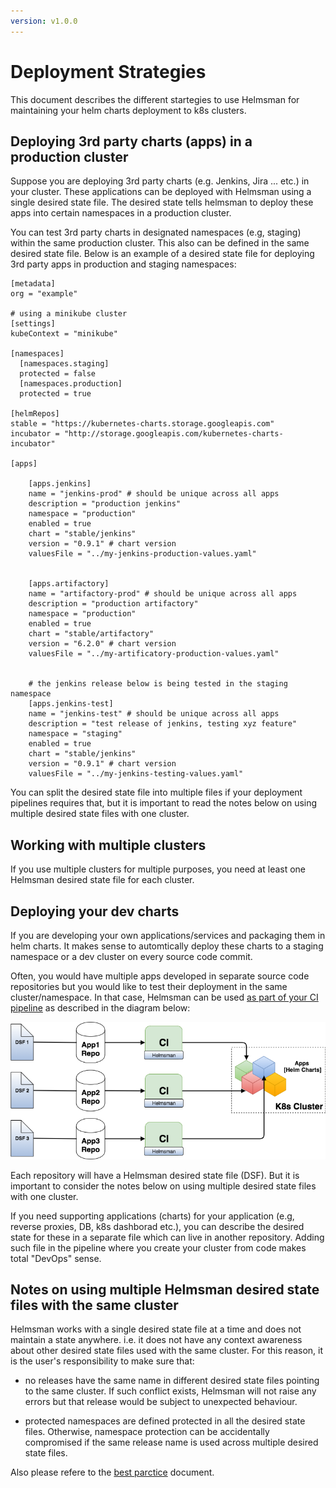 ```yaml
---
version: v1.0.0
---
```


# Deployment Strategies 

This document describes the different startegies to use Helmsman for maintaining your helm charts deployment to k8s clusters.

## Deploying 3rd party charts (apps) in a production cluster

Suppose you are deploying 3rd party charts (e.g. Jenkins, Jira ... etc.) in your cluster. These applications can be deployed with Helmsman using a single desired state file. The desired state tells helmsman to deploy these apps into certain namespaces in a production cluster.  

You can test 3rd party charts in designated namespaces (e.g, staging) within the same production cluster. This also can be defined in the same desired state file. Below is an example of a desired state file for deploying 3rd party apps in production and staging namespaces:  

```
[metadata]
org = "example"

# using a minikube cluster
[settings]
kubeContext = "minikube" 

[namespaces]
  [namespaces.staging]
  protected = false
  [namespaces.production]
  protected = true

[helmRepos]
stable = "https://kubernetes-charts.storage.googleapis.com"
incubator = "http://storage.googleapis.com/kubernetes-charts-incubator"

[apps]

    [apps.jenkins]
    name = "jenkins-prod" # should be unique across all apps
    description = "production jenkins"
    namespace = "production" 
    enabled = true 
    chart = "stable/jenkins" 
    version = "0.9.1" # chart version
    valuesFile = "../my-jenkins-production-values.yaml" 


    [apps.artifactory]
    name = "artifactory-prod" # should be unique across all apps
    description = "production artifactory"
    namespace = "production" 
    enabled = true 
    chart = "stable/artifactory" 
    version = "6.2.0" # chart version
    valuesFile = "../my-artificatory-production-values.yaml" 
   

    # the jenkins release below is being tested in the staging namespace
    [apps.jenkins-test]
    name = "jenkins-test" # should be unique across all apps
    description = "test release of jenkins, testing xyz feature"
    namespace = "staging" 
    enabled = true 
    chart = "stable/jenkins" 
    version = "0.9.1" # chart version
    valuesFile = "../my-jenkins-testing-values.yaml" 

```

You can split the desired state file into multiple files if your deployment pipelines requires that, but it is important to read the notes below on using multiple desired state files with one cluster.

## Working with multiple clusters

If you use multiple clusters for multiple purposes, you need at least one Helmsman desired state file for each cluster. 


## Deploying your dev charts

If you are developing your own applications/services and packaging them in helm charts. It makes sense to automtically deploy these charts to a staging namespace or a dev cluster on every source code commit.

Often, you would have multiple apps developed in separate source code repositories but you would like to test their deployment in the same cluster/namespace. In that case, Helmsman can be used [as part of your CI pipeline](how_to/run_helmsman_in_ci.md) as described in the diagram below:

![multi-DSF](images/multi-DSF.png)

Each repository will have a Helmsman desired state file (DSF). But it is important to consider the notes below on using multiple desired state files with one cluster. 

If you need supporting applications (charts) for your application (e.g, reverse proxies, DB, k8s dashborad etc.), you can describe the desired state for these in a separate file which can live in another repository. Adding such file in the pipeline where you create your cluster from code makes total "DevOps" sense. 

## Notes on using multiple Helmsman desired state files with the same cluster

Helmsman works with a single desired state file at a time and does not maintain a state anywhere. i.e. it does not have any context awareness about other desired state files used with the same cluster. For this reason, it is the user's responsibility to make sure that:

- no releases have the same name in different desired state files pointing to the same cluster. If such conflict exists, Helmsman will not raise any errors but that release would be subject to unexpected behaviour.

- protected namespaces are defined protected in all the desired state files. Otherwise, namespace protection can be accidentally compromised if the same release name is used across multiple desired state files.

Also please refere to the [best parctice](best_practice.md) document. 
